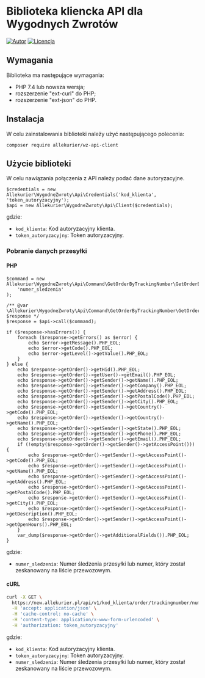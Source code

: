 # Biblioteka kliencka API dla Wygodnych Zwrotów

[![Autor](http://img.shields.io/badge/author-wygodnezwroty.pl-blue.svg?style=flat-square)](https://wygodnezwroty.pl)
[![Licencja](https://img.shields.io/badge/license-MIT-brightgreen.svg?style=flat-square)](https://github.com/kocuj/di/blob/master/LICENSE.md)

## Wymagania

Biblioteka ma następujące wymagania:

* PHP 7.4 lub nowsza wersja;
* rozszerzenie "ext-curl" do PHP;
* rozszerzenie "ext-json" do PHP.

## Instalacja

W celu zainstalowania biblioteki należy użyć następującego polecenia:

```
composer require allekurier/wz-api-client
```

## Użycie biblioteki

W celu nawiązania połączenia z API należy podać dane autoryzacyjne.

```
$credentials = new Allekurier\WygodneZwroty\Api\Credentials('kod_klienta', 'token_autoryzacyjny');
$api = new Allekurier\WygodneZwroty\Api\Client($credentials);
```

gdzie:

* `kod_klienta`: Kod autoryzacyjny klienta.
* `token_autoryzacyjny`: Token autoryzacyjny.

### Pobranie danych przesyłki

#### PHP

```
$command = new Allekurier\WygodneZwroty\Api\Command\GetOrderByTrackingNumber\GetOrderByTrackingNumberRequest(
    'numer_sledzenia'
);

/** @var \Allekurier\WygodneZwroty\Api\Command\GetOrderByTrackingNumber\GetOrderByTrackingNumberResponse|\Allekurier\WygodneZwroty\Api\Lib\Core\Errors\ErrorsInterface $response */
$response = $api->call($command);

if ($response->hasErrors()) {
    foreach ($response->getErrors() as $error) {
        echo $error->getMessage().PHP_EOL;
        echo $error->getCode().PHP_EOL;
        echo $error->getLevel()->getValue().PHP_EOL;
    }
} else {
    echo $response->getOrder()->getHid().PHP_EOL;
    echo $response->getOrder()->getUser()->getEmail().PHP_EOL;
    echo $response->getOrder()->getSender()->getName().PHP_EOL;
    echo $response->getOrder()->getSender()->getCompany().PHP_EOL;
    echo $response->getOrder()->getSender()->getAddress().PHP_EOL;
    echo $response->getOrder()->getSender()->getPostalCode().PHP_EOL;
    echo $response->getOrder()->getSender()->getCity().PHP_EOL;
    echo $response->getOrder()->getSender()->getCountry()->getCode().PHP_EOL;
    echo $response->getOrder()->getSender()->getCountry()->getName().PHP_EOL;
    echo $response->getOrder()->getSender()->getState().PHP_EOL;
    echo $response->getOrder()->getSender()->getPhone().PHP_EOL;
    echo $response->getOrder()->getSender()->getEmail().PHP_EOL;
    if (!empty($response->getOrder()->getSender()->getAccessPoint())) {
        echo $response->getOrder()->getSender()->getAccessPoint()->getCode().PHP_EOL;
        echo $response->getOrder()->getSender()->getAccessPoint()->getName().PHP_EOL;
        echo $response->getOrder()->getSender()->getAccessPoint()->getAddress().PHP_EOL;
        echo $response->getOrder()->getSender()->getAccessPoint()->getPostalCode().PHP_EOL;
        echo $response->getOrder()->getSender()->getAccessPoint()->getCity().PHP_EOL;
        echo $response->getOrder()->getSender()->getAccessPoint()->getDescription().PHP_EOL;
        echo $response->getOrder()->getSender()->getAccessPoint()->getOpenHours().PHP_EOL;
    }
    var_dump($response->getOrder()->getAdditionalFields()).PHP_EOL;
}
```

gdzie:

* `numer_sledzenia`: Numer śledzenia przesyłki lub numer, który został zeskanowany na liście przewozowym.

#### cURL

```bash
curl -X GET \
  https://new.allekurier.pl/api/v1/kod_klienta/order/trackingnumber/numer_sledzenia \
  -H 'accept: application/json' \
  -H 'cache-control: no-cache' \
  -H 'content-type: application/x-www-form-urlencoded' \
  -H 'authorization: token_autoryzacyjny'
```

gdzie:

* `kod_klienta`: Kod autoryzacyjny klienta.
* `token_autoryzacyjny`: Token autoryzacyjny.
* `numer_sledzenia`: Numer śledzenia przesyłki lub numer, który został zeskanowany na liście przewozowym.
